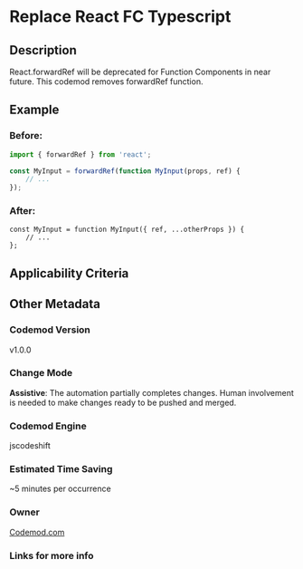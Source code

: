 # Replace React FC Typescript

## Description

React.forwardRef will be deprecated for Function Components in near future. This codemod removes forwardRef function.

## Example

### Before:

```jsx
import { forwardRef } from 'react';

const MyInput = forwardRef(function MyInput(props, ref) {
	// ...
});
```

### After:

```tsx
const MyInput = function MyInput({ ref, ...otherProps }) {
	// ...
};
```

## Applicability Criteria

## Other Metadata

### Codemod Version

v1.0.0

### Change Mode

**Assistive**: The automation partially completes changes. Human involvement is needed to make changes ready to be pushed and merged.

### **Codemod Engine**

jscodeshift

### Estimated Time Saving

~5 minutes per occurrence

### Owner

[Codemod.com](https://github.com/codemod-com)

### Links for more info
